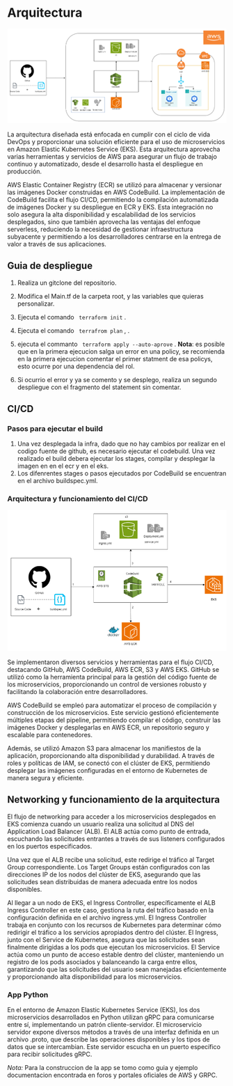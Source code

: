 # Arquitectura 
![Arquitectura diseñada para el despliegue de microservicios en EKS](/terraform/Arquitectura.png)

La arquitectura diseñada está enfocada en cumplir con el ciclo de vida DevOps y proporcionar una solución eficiente para el uso de microservicios en Amazon Elastic Kubernetes Service (EKS). Esta arquitectura aprovecha varias herramientas y servicios de AWS para asegurar un flujo de trabajo continuo y automatizado, desde el desarrollo hasta el despliegue en producción.

AWS Elastic Container Registry (ECR) se utilizó para almacenar y versionar las imágenes Docker construidas en AWS CodeBuild. La implementación de CodeBuild facilita el flujo CI/CD, permitiendo la compilación automatizada de imágenes Docker y su despliegue en ECR y EKS. Esta integración no solo asegura la alta disponibilidad y escalabilidad de los servicios desplegados, sino que también aprovecha las ventajas del enfoque serverless, reduciendo la necesidad de gestionar infraestructura subyacente y permitiendo a los desarrolladores centrarse en la entrega de valor a través de sus aplicaciones.

## Guia de despliegue

1. Realiza un gitclone del repositorio.
2. Modifica el Main.tf de la carpeta root, y las variables que quieras personalizar.
3. Ejecuta el comando  ```  terraform init ``` .
   
5. Ejecuta el comando ```  terrafrom plan ``` , .
6. ejecuta el commanto ```  terraform apply --auto-aprove ```  .
   **Nota**:  es posible que en la primera ejecucion salga un error en una policy, se recomienda en la primera ejecucion comentar el primer statment de esa policys, esto ocurre por una dependencia del rol.
7. Si ocurrio el error y ya se comento y se desplego, realiza un segundo despliegue con el fragmento del statement sin comentar.

## CI/CD

### Pasos para ejecutar el build
1. Una vez desplegada la infra, dado que no hay cambios por realizar en el codigo fuente de github, es necesario ejecutar el codebuild. Una vez realizado el build debera ejecutar los stages, compilar y desplegar la imagen en en el ecr y en el eks.
2. Los difenrentes stages o pasos ejecutados por CodeBuild se encuentran en el archivo buildspec.yml.

### Arquitectura y funcionamiento del CI/CD
![Arquitectura CICD](/terraform/CICDArquitectura.png)

Se implementaron diversos servicios y herramientas para el flujo CI/CD, destacando GitHub, AWS CodeBuild, AWS ECR, S3 y AWS EKS. GitHub se utilizó como la herramienta principal para la gestión del código fuente de los microservicios, proporcionando un control de versiones robusto y facilitando la colaboración entre desarrolladores.

AWS CodeBuild se empleó para automatizar el proceso de compilación y construcción de los microservicios. Este servicio gestionó eficientemente múltiples etapas del pipeline, permitiendo compilar el código, construir las imágenes Docker y desplegarlas en AWS ECR, un repositorio seguro y escalable para contenedores.

Además, se utilizó Amazon S3 para almacenar los manifiestos de la aplicación, proporcionando alta disponibilidad y durabilidad. A través de roles y políticas de IAM, se conectó con el clúster de EKS, permitiendo desplegar las imágenes configuradas en el entorno de Kubernetes de manera segura y eficiente.


## Networking y funcionamiento de la arquitectura

El flujo de networking para acceder a los microservicios desplegados en EKS comienza cuando un usuario realiza una solicitud al DNS del Application Load Balancer (ALB). El ALB actúa como punto de entrada, escuchando las solicitudes entrantes a través de sus listeners configurados en los puertos especificados.

Una vez que el ALB recibe una solicitud, este redirige el tráfico al Target Group correspondiente. Los Target Groups están configurados con las direcciones IP de los nodos del clúster de EKS, asegurando que las solicitudes sean distribuidas de manera adecuada entre los nodos disponibles.

Al llegar a un nodo de EKS, el Ingress Controller, específicamente el ALB Ingress Controller en este caso, gestiona la ruta del tráfico basado en la configuración definida en el archivo ingress.yml. El Ingress Controller trabaja en conjunto con los recursos de Kubernetes para determinar cómo redirigir el tráfico a los servicios apropiados dentro del clúster.
El Ingress, junto con el Service de Kubernetes, asegura que las solicitudes sean finalmente dirigidas a los pods que ejecutan los microservicios. El Service actúa como un punto de acceso estable dentro del clúster, manteniendo un registro de los pods asociados y balanceando la carga entre ellos, garantizando que las solicitudes del usuario sean manejadas eficientemente y proporcionando alta disponibilidad para los microservicios.

### App Python
En el entorno de Amazon Elastic Kubernetes Service (EKS), los dos microservicios desarrollados en Python utilizan gRPC para comunicarse entre sí, implementando un patrón cliente-servidor. El microservicio servidor expone diversos métodos a través de una interfaz definida en un archivo .proto, que describe las operaciones disponibles y los tipos de datos que se intercambian. Este servidor escucha en un puerto específico para recibir solicitudes gRPC.

*Nota:* Para la construccion de la app se tomo como guia y ejemplo documentacion encontrada en foros y portales oficiales de AWS y GRPC.
